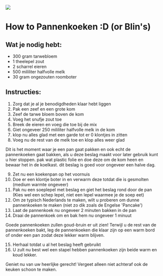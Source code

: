 ![](https://static.ah.nl/static/recepten/img_097757_1224x900_JPG.jpg)

# How to Pannenkoeken :D (or Blin's)

## Wat je nodig hebt:

- 300 gram tarwebloem
- 1 theelepel zout
- 2 scharrel eieren
- 500 mililiter halfvolle melk
- 30 gram ongezouten roomboter

## Instructies:

1. Zorg dat je al je benodigdheden klaar hebt liggen
2. Pak een zeef en een grote kom
3. Zeef de tarwe bloem boven de kom
4. Voeg het snufje zout toe
5. Breek de eieren en voeg die toe bij de mix
6. Giet ongeveer 250 mililiter halfvolle melk in de kom
7. klop nu alles glad met een garde tot er 0 klontjes in zitten
8. Voeg nu de rest van de melk toe en klop alles weer glad

Dit is het moment waar je een pan gaat pakken en ook echt de pannenkoeken gaat bakken,
als u deze beslag maakt voor later gebruik kunt u hier stoppen.
pak wat plastic folie en doe deze om de kom heen en bewaar het in de koelkast.
dit beslag is goed voor ongeveer een halve dag.

9. Zet nu een koekenpan op het voornuis
10. Doe er een klontje boter in en verwarm deze totdat die is gesmolten (medium warmte ongeveer)
11. Pak nu een soeplepel met beslag en giet het beslag rond door de pan (Kies wel een schep lepel, niet een lepel waarmee je de soep eet)
12. Om ze typisch Nederlands te maken, wilt u proberen om dunne pannenkoeken te maken (niet zo dik zoals de Engelse 'Pancake')
13. Laat de pannenkoek nu ongeveer 2 minuten bakken in de pan
14. Draai de pannenkoek om en bak hem nu ongeveer 1 minuut

Goede pannenkoeken zullen goud-bruin er uit zien!
Terwijl u de rest van de pannenkoeken bakt,
leg de pannenkoeken die klaar zijn op een warm bord of onder een pan zodat deze lekker warm blijven.

15. Herhaal totdat u al het beslag heeft gebruikt
16. U zult nu best wel een stapel hebben pannenkoeken zijn beide warm en koud lekker.

Geniet nu van uw heerlijke gerecht!
Vergeet alleen niet achteraf ook de keuken schoon te maken.